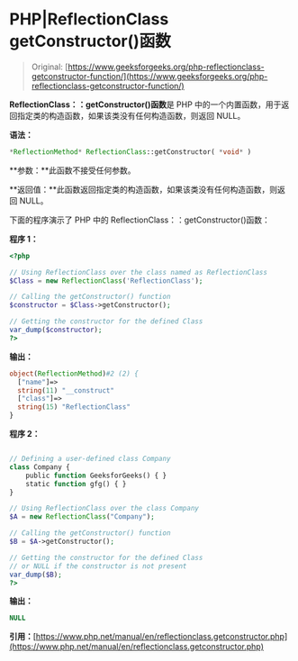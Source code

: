 # PHP|ReflectionClass getConstructor()函数

> Original: [https://www.geeksforgeeks.org/php-reflectionclass-getconstructor-function/](https://www.geeksforgeeks.org/php-reflectionclass-getconstructor-function/)

**ReflectionClass：：getConstructor()函数**是 PHP 中的一个内置函数，用于返回指定类的构造函数，如果该类没有任何构造函数，则返回 NULL。

**语法：**

```php
*ReflectionMethod* ReflectionClass::getConstructor( *void* )
```

**参数：**此函数不接受任何参数。

**返回值：**此函数返回指定类的构造函数，如果该类没有任何构造函数，则返回 NULL。

下面的程序演示了 PHP 中的 ReflectionClass：：getConstructor()函数：

**程序 1：**

```php
<?php

// Using ReflectionClass over the class named as ReflectionClass
$Class = new ReflectionClass('ReflectionClass');

// Calling the getConstructor() function 
$constructor = $Class->getConstructor();

// Getting the constructor for the defined Class
var_dump($constructor);
?>
```

**输出：**

```php
object(ReflectionMethod)#2 (2) {
  ["name"]=>
  string(11) "__construct"
  ["class"]=>
  string(15) "ReflectionClass"
}

```

**程序 2：**

```php

// Defining a user-defined class Company
class Company {
    public function GeeksforGeeks() { }
    static function gfg() { }
}

// Using ReflectionClass over the class Company
$A = new ReflectionClass("Company");

// Calling the getConstructor() function
$B = $A->getConstructor();

// Getting the constructor for the defined Class
// or NULL if the constructor is not present
var_dump($B);
?>
```

**输出：**

```php
NULL

```

**引用：**[https://www.php.net/manual/en/reflectionclass.getconstructor.php](https://www.php.net/manual/en/reflectionclass.getconstructor.php)
